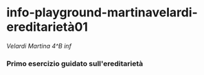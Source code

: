 # info-playground-martinavelardi-ereditarietà01
_Velardi Martina 4^B inf_
### Primo esercizio guidato sull'ereditarietà